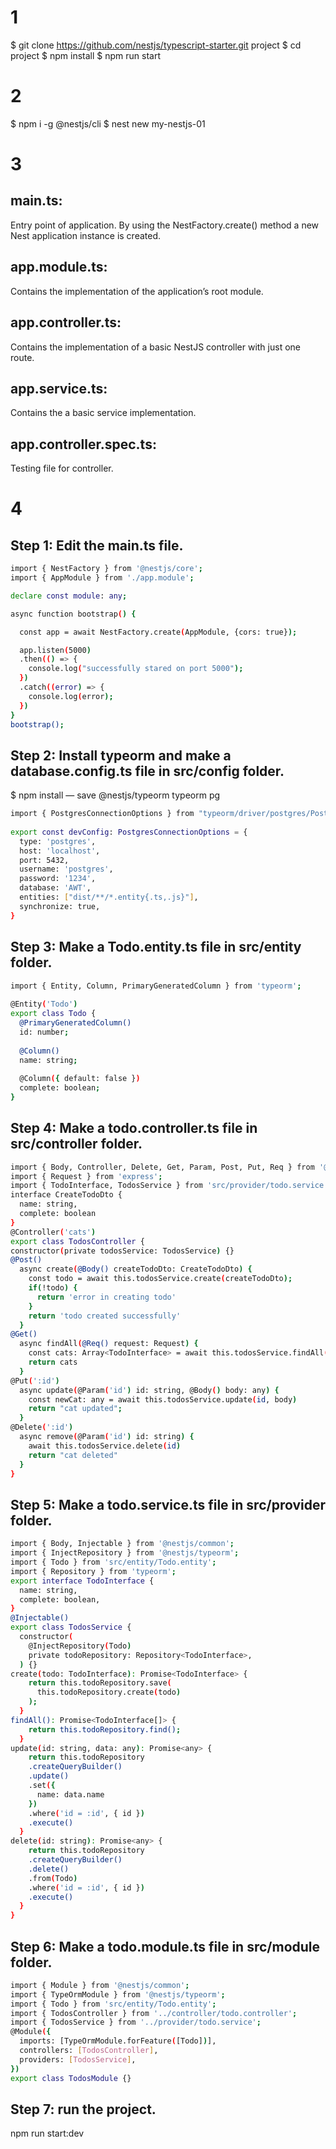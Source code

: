 # 1
$ git clone https://github.com/nestjs/typescript-starter.git project
$ cd project
$ npm install
$ npm run start

# 2
$ npm i -g @nestjs/cli
$ nest new my-nestjs-01

# 3
## main.ts: 
Entry point of application. 
By using the NestFactory.create() method a new Nest application instance is created.

## app.module.ts: 
Contains the implementation of the application’s root module.

## app.controller.ts: 
Contains the implementation of a basic NestJS controller with just one route.

## app.service.ts: 
Contains the a basic service implementation.

## app.controller.spec.ts: 
Testing file for controller.

# 4
## Step 1: Edit the main.ts file.

```sh
import { NestFactory } from '@nestjs/core';
import { AppModule } from './app.module';

declare const module: any;

async function bootstrap() {

  const app = await NestFactory.create(AppModule, {cors: true});

  app.listen(5000)
  .then(() => {
    console.log("successfully stared on port 5000");
  })
  .catch((error) => {
    console.log(error);
  })
}
bootstrap();
```

## Step 2: Install typeorm and make a database.config.ts file in src/config folder.
$ npm install — save @nestjs/typeorm typeorm pg

```sh
import { PostgresConnectionOptions } from "typeorm/driver/postgres/PostgresConnectionOptions";
 
export const devConfig: PostgresConnectionOptions = {
  type: 'postgres',
  host: 'localhost',
  port: 5432,
  username: 'postgres',
  password: '1234',
  database: 'AWT',
  entities: ["dist/**/*.entity{.ts,.js}"],
  synchronize: true,
}
```

## Step 3: Make a Todo.entity.ts file in src/entity folder.

```sh
import { Entity, Column, PrimaryGeneratedColumn } from 'typeorm';
 
@Entity('Todo')
export class Todo {
  @PrimaryGeneratedColumn()
  id: number;
 
  @Column()
  name: string;
 
  @Column({ default: false })
  complete: boolean;
}
```

## Step 4: Make a todo.controller.ts file in src/controller folder.

```sh
import { Body, Controller, Delete, Get, Param, Post, Put, Req } from '@nestjs/common';
import { Request } from 'express';
import { TodoInterface, TodosService } from 'src/provider/todo.service';
interface CreateTodoDto {
  name: string,
  complete: boolean
}
@Controller('cats')
export class TodosController {
constructor(private todosService: TodosService) {}
@Post()
  async create(@Body() createTodoDto: CreateTodoDto) {
    const todo = await this.todosService.create(createTodoDto);
    if(!todo) {
      return 'error in creating todo'
    }
    return 'todo created successfully'
  }
@Get()
  async findAll(@Req() request: Request) {
    const cats: Array<TodoInterface> = await this.todosService.findAll()
    return cats
  }
@Put(':id')
  async update(@Param('id') id: string, @Body() body: any) {
    const newCat: any = await this.todosService.update(id, body)
    return "cat updated";
  }
@Delete(':id')
  async remove(@Param('id') id: string) {
    await this.todosService.delete(id)
    return "cat deleted"
  }
}
```

## Step 5: Make a todo.service.ts file in src/provider folder.

```sh
import { Body, Injectable } from '@nestjs/common';
import { InjectRepository } from '@nestjs/typeorm';
import { Todo } from 'src/entity/Todo.entity';
import { Repository } from 'typeorm';
export interface TodoInterface {
  name: string,
  complete: boolean,
}
@Injectable()
export class TodosService {
  constructor(
    @InjectRepository(Todo)
    private todoRepository: Repository<TodoInterface>,
  ) {}
create(todo: TodoInterface): Promise<TodoInterface> {
    return this.todoRepository.save(
      this.todoRepository.create(todo)
    );
  }
findAll(): Promise<TodoInterface[]> {
    return this.todoRepository.find();
  }
update(id: string, data: any): Promise<any> {
    return this.todoRepository
    .createQueryBuilder()
    .update()
    .set({
      name: data.name
    })
    .where('id = :id', { id })
    .execute()
  }
delete(id: string): Promise<any> {
    return this.todoRepository
    .createQueryBuilder()
    .delete()
    .from(Todo)
    .where('id = :id', { id })
    .execute()
  }
}
```
## Step 6: Make a todo.module.ts file in src/module folder.

```sh
import { Module } from '@nestjs/common';
import { TypeOrmModule } from '@nestjs/typeorm';
import { Todo } from 'src/entity/Todo.entity';
import { TodosController } from '../controller/todo.controller';
import { TodosService } from '../provider/todo.service';
@Module({
  imports: [TypeOrmModule.forFeature([Todo])],
  controllers: [TodosController],
  providers: [TodosService],
})
export class TodosModule {}
```
## Step 7: run the project.

npm run start:dev

